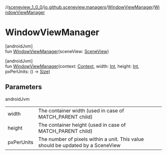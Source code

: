 //[sceneview_1_0_0](../../../index.md)/[io.github.sceneview.managers](../index.md)/[WindowViewManager](index.md)/[WindowViewManager](-window-view-manager.md)

# WindowViewManager

[androidJvm]\
fun [WindowViewManager](-window-view-manager.md)(sceneView: [SceneView](../../io.github.sceneview/-scene-view/index.md))

[androidJvm]\
fun [WindowViewManager](-window-view-manager.md)(context: [Context](https://developer.android.com/reference/kotlin/android/content/Context.html), width: [Int](https://kotlinlang.org/api/latest/jvm/stdlib/kotlin/-int/index.html), height: [Int](https://kotlinlang.org/api/latest/jvm/stdlib/kotlin/-int/index.html), pxPerUnits: () -&gt; [Size](../../io.github.sceneview.math/index.md#1872733609%2FClasslikes%2F-602047187))

## Parameters

androidJvm

| | |
|---|---|
| width | The container width (used in case of MATCH_PARENT child) |
| height | The container height (used in case of MATCH_PARENT child) |
| pxPerUnits | The number of pixels within a unit. This value should be updated by a SceneView |
